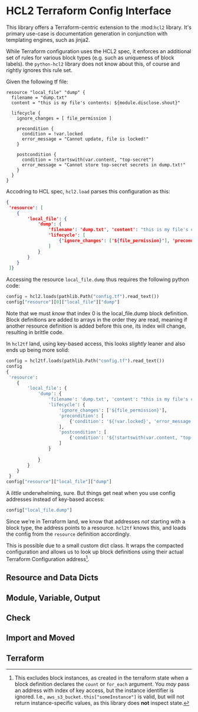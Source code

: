 # HCL2 Terraform Config Interface

This library offers a Terraform-centric extension to the :mod:`hcl2` library. It's primary use-case is documentation generation in conjunction
with templating engines, such as jinja2.

While Terraform configuration uses the HCL2 spec, it enforces an additional set of rules
for various block types (e.g. such as uniqueness of block labels). the `python-hcl2` library
does not know about this, of course and rightly ignores this rule set.

Given the following tf file:

```hcl
resource "local_file" "dump" {
  filename = "dump.txt"
  content = "this is my file's contents: ${module.disclose.shout}"

  lifecycle {
    ignore_changes = [ file_permission ]

    precondition {
      condition = !var.locked
      error_message = "Cannot update, file is locked!"
    }

    postcondition {
      condition = !startswith(var.content, "top-secret")
      error_message = "Cannot store top-secret secrets in dump.txt!"
    }
  }
}
```

Accodring to HCL spec, `hcl2.load` parses this configuration as this:

```json
{
 'resource': [
    {
        'local_file': {
            'dump': {
                'filename': 'dump.txt', 'content': "this is my file's contents: ${module.disclose.shout}", 
                'lifecycle': [
                    {'ignore_changes': ['${file_permission}'], 'precondition': [{'condition': '${!var.locked}', 'error_message': 'Cannot update, file is locked!'}], 'postcondition': [{'condition': '${!startswith(var.content, "top-secret")}', 'error_message': 'Cannot store top-secret secrets in dump.txt!'}]}
                ]
            }
        }
    }
 ]}
```
Accessing the resource `local_file.dump` thus requires the following python code:

```python
config = hcl2.loads(pathlib.Path("config.tf").read_text())
config["resource"][0]["local_file"]["dump"]
```

Note that we must *know* that index 0 is the local_file.dump block definition. Block definitions are added to arrays in the order they are read, meaning if another resource definition is added before this one, its index will change, resulting in brittle code.

In `hcl2tf` land, using key-based access, this looks *slightly* leaner and also ends up being more solid:

```python
config = hcl2tf.loads(pathlib.Path("config.tf").read_text())
config
{
 'resource':
    {
        'local_file': {
            'dump': {
                'filename': 'dump.txt', 'content': "this is my file's contents: ${module.disclose.shout}", 
                'lifecycle': {
                    'ignore_changes': ['${file_permission}'],
                    'precondition': [
                        {'condition': '${!var.locked}', 'error_message': 'Cannot update, file is locked!'}
                    ],
                    'postcondition': [
                        {'condition': '${!startswith(var.content, "top-secret")}', 'error_message': 'Cannot store top-secret secrets in dump.txt!'}
                    ]
                }
                
            }
        }
    }
 }
config["resource"]["local_file"]["dump"]
```

A *little* underwhelming, sure. But things get neat when you use config addresses instead of key-based access:

```python
config["local_file.dump"]
```

Since we're in Terraform land, we know that addresses *not* starting with a block type, the address points to a resource. `hcl2tf` knows this, and loads the config from the `resource` definition accordingly.

This is possible due to a small custom dict class. It wraps the compacted configuration  and allows us to look up block definitions using their actual Terraform Configuration address[^1].

[^1]: This excludes block instances, as created in the terraform state when a block definition declares the `count` or `for_each` argument. You *may* pass an address with index of key access, but the instance identifier is ignored. I.e., `aws_s3_bucket.this["someInstance"]` is valid, but will not return instance-specific values, as this library does **not** inspect state.


## Resource and Data Dicts
## Module, Variable, Output
## Check
## Import and Moved
## Terraform
